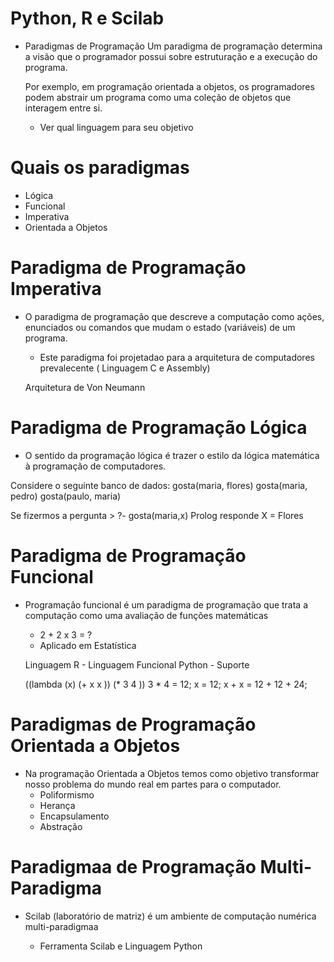 # Python, R e Scilab

- Paradigmas de Programação
    Um paradigma de programação determina a visão que o programador possui sobre estruturação e a execução do programa.

    Por exemplo, em programação orientada a objetos, os programadores podem abstrair um programa como uma coleção de objetos que interagem entre si.

    - Ver qual linguagem para seu objetivo 

# Quais os paradigmas

- Lógica
- Funcional
- Imperativa
- Orientada a Objetos

# Paradigma de Programação Imperativa

- O paradigma de programação que descreve a computação como ações, enunciados ou comandos que mudam o estado (variáveis) de um programa.

    * Este paradigma foi projetadao para a arquitetura de computadores prevalecente ( Linguagem C e Assembly)

    Arquitetura de Von Neumann

# Paradigma de Programação Lógica

- O sentido da programação lógica é trazer o estilo da lógica matemática à programação de computadores.

Considere o seguinte banco de dados:
    gosta(maria, flores)
    gosta(maria, pedro)
    gosta(paulo, maria)

Se fizermos a pergunta > ?- gosta(maria,x)
Prolog responde X = Flores

# Paradigma de Programação Funcional

- Programação funcional é um paradigma de programação que trata a computação como uma avaliação de funções matemáticas

    * 2 + 2 x 3 = ?

    - Aplicado em Estatística

    Linguagem R - Linguagem Funcional
    Python - Suporte 

    ((lambda (x) (+ x x )) (* 3 4 ))
    3 * 4 = 12;
    x = 12;
    x + x = 12 + 12 + 24;

# Paradigmas de Programação Orientada a Objetos

- Na programação Orientada a Objetos temos como objetivo transformar nosso problema do mundo real em partes para o computador.
    * Poliformismo 
    * Herança 
    * Encapsulamento
    * Abstração

# Paradigmaa de Programação Multi-Paradigma

- Scilab (laboratório de matriz) é um ambiente de computação numérica multi-paradigmaa

    * Ferramenta Scilab e Linguagem Python

